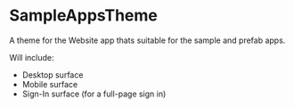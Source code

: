 # SampleAppsTheme
A theme for the Website app thats suitable for the sample and prefab apps.

Will include:

- Desktop surface
- Mobile surface
- Sign-In surface (for a full-page sign in)
